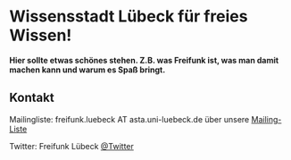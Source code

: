 # Wissensstadt Lübeck für freies Wissen!

**Hier sollte etwas schönes stehen. Z.B. was Freifunk ist, was man damit machen kann und warum es Spaß bringt.**

## Kontakt

Mailingliste: freifunk.luebeck AT asta.uni-luebeck.de über unsere [Mailing-Liste](http://lists.asta.uni-luebeck.de/mailman/listinfo/freifunk.luebeck)

Twitter: Freifunk Lübeck [@Twitter](http://twitter.com/freifunkluebeck)

